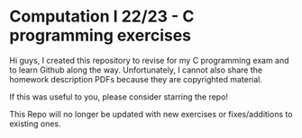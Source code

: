# Computation I 22/23 - C programming exercises

Hi guys, I created this repository to revise for my C programming exam and to learn Github along the way. Unfortunately, I cannot also share the homework description PDFs because they are copyrighted material. 

If this was useful to you, please consider starring the repo!

This Repo will no longer be updated with new exercises or fixes/additions to existing ones.


